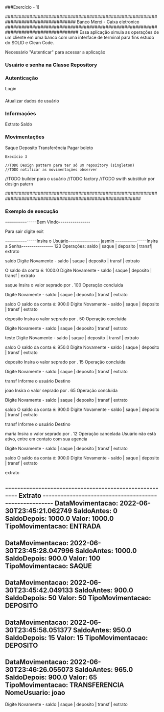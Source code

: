 
   ###Exercício - 1)
   
   ##################################################################################
                           Banco Merci -  Caixa eletronico
   ###################################################################################
   Essa aplicação simula as operações de um cliente em uma banco com uma interface de terminal para 
   fins estudo do SOLID e Clean Code.

   Necessário "Autenticar" para acessar a aplicação

   ###   Usuário e senha na Classe Repository

   ### Autenticação 
   Login
   ### 
   Atualizar dados de usuário
   
   ### Informações
   Extrato
   Saldo

   ### Movimentações
   Saque
   Deposito
   Transferência
   Pagar boleto 



    Execício 3
   
    //TODO Design pattern para ter só um repository (singleton)
    //TODO notificar as movimentações observer
   //TODO builder para o usuário
   //TODO factory
   //TODO swith substituir por design patern
 

  ##########################################################################################################

### Exemplo de execução


----------------Bem Vindo----------------

Para sair digite exit

----------------Insira o Usuário----------------
jasmin
----------------Insira a Senha----------------
123
Operações: saldo | saque | deposito | transf| extrato

saldo
Digite Novamente - saldo | saque | deposito | transf | extrato

O saldo da conta é:
1000.0
Digite Novamente - saldo | saque | deposito | transf | extrato

saque
Insira o valor seprado por .
100
Operação concluida

Digite Novamente - saldo | saque | deposito | transf | extrato

saldo
O saldo da conta é:
900.0
Digite Novamente - saldo | saque | deposito | transf | extrato

deposito
Insira o valor seprado por .
50
Operação concluida

Digite Novamente - saldo | saque | deposito | transf | extrato

teste
Digite Novamente - saldo | saque | deposito | transf | extrato

saldo
O saldo da conta é:
950.0
Digite Novamente - saldo | saque | deposito | transf | extrato

deposito
Insira o valor seprado por .
15
Operação concluida

Digite Novamente - saldo | saque | deposito | transf | extrato

transf
Informe o usuário Destino

joao
Insira o valor seprado por .
65
Operação concluida

Digite Novamente - saldo | saque | deposito | transf | extrato

saldo
O saldo da conta é:
900.0
Digite Novamente - saldo | saque | deposito | transf | extrato

transf
Informe o usuário Destino

maria
Insira o valor seprado por .
12
Operação cancelada Usuário não está ativo, entre em contato com sua agencia

Digite Novamente - saldo | saque | deposito | transf | extrato

saldo
O saldo da conta é:
900.0
Digite Novamente - saldo | saque | deposito | transf | extrato

extrato

------------------------------------------------------- Extrato ------------------------------------------------------
DataMovimentacao:  2022-06-30T23:45:21.062749 SaldoAntes: 0 SaldoDepois: 1000.0 Valor: 1000.0 TipoMovimentacao: ENTRADA
----------------------------------------------------------------------------------------------------------------------
DataMovimentacao:  2022-06-30T23:45:28.047996 SaldoAntes: 1000.0 SaldoDepois: 900.0 Valor: 100 TipoMovimentacao: SAQUE
----------------------------------------------------------------------------------------------------------------------
DataMovimentacao:  2022-06-30T23:45:42.049133 SaldoAntes: 900.0 SaldoDepois: 50 Valor: 50 TipoMovimentacao: DEPOSITO
----------------------------------------------------------------------------------------------------------------------
DataMovimentacao:  2022-06-30T23:45:58.051377 SaldoAntes: 950.0 SaldoDepois: 15 Valor: 15 TipoMovimentacao: DEPOSITO
----------------------------------------------------------------------------------------------------------------------
DataMovimentacao:  2022-06-30T23:46:26.055073 SaldoAntes: 965.0 SaldoDepois: 900.0 Valor: 65 TipoMovimentacao: TRANSFERENCIA NomeUsuario: joao
----------------------------------------------------------------------------------------------------------------------
Digite Novamente - saldo | saque | deposito | transf | extrato 

